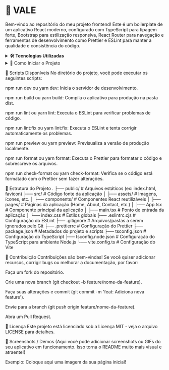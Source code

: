 # 🌈 VALE

Bem-vindo ao repositório do meu projeto frontend! Este é um boilerplate de um aplicativo React moderno, configurado com TypeScript para tipagem forte, Bootstrap para estilização responsiva, React Router para navegação e ferramentas de desenvolvimento como Prettier e ESLint para manter a qualidade e consistência do código.

<details>
<summary><strong>🛠️ Tecnologias Utilizadas</strong></summary><br />

- **REACT:** Um Framework JavaScript para construir interfaces de usuário interativas;
- **TypeScript:** Um superconjunto de JavaScript que adiciona tipagem estática, melhorando a escalabilidade e a detecção de erros em tempo de desenvolvimento;
- **Bootstrap**: O framework CSS mais popular do mundo para construir layouts responsivos e mobile-first com componentes pré-estilizados;
- **React Router DOM**: Uma biblioteca de roteamento declarativo para aplicações React, permitindo a navegação entre diferentes views da aplicação;
- **Prettier:** Um formatador de código opinativo que garante um estilo de código consistente em todo o projeto;
- **ESLint:** Uma ferramenta de linting estática para identificar padrões problemáticos no código JavaScript/TypeScript.
</details>

<details>
<summary>🚀 Como Iniciar o Projeto</summary><br />

Siga estas instruções para configurar e executar o projeto em sua máquina local.

**Pré-requisitos**

Certifique-se de ter o Node.js e o npm instalados.

**Instalação**
Clone este repositório para sua máquina local:

- `git clone https://github.com/ezioborges/ong-vale-front.git`
- Navegue até o diretório do projeto:
- cd ong-vale-front
- Instale as dependências:
- npm install
- npm start
</details>

📜 Scripts Disponíveis
No diretório do projeto, você pode executar os seguintes scripts:

npm run dev ou yarn dev: Inicia o servidor de desenvolvimento.

npm run build ou yarn build: Compila o aplicativo para produção na pasta dist.

npm run lint ou yarn lint: Executa o ESLint para verificar problemas de código.

npm run lint:fix ou yarn lint:fix: Executa o ESLint e tenta corrigir automaticamente os problemas.

npm run preview ou yarn preview: Previsualiza a versão de produção localmente.

npm run format ou yarn format: Executa o Prettier para formatar o código e sobrescreve os arquivos.

npm run check-format ou yarn check-format: Verifica se o código está formatado com o Prettier sem fazer alterações.

📂 Estrutura do Projeto
.
├── public/ # Arquivos estáticos (ex: index.html, favicon)
├── src/ # Código fonte da aplicação
│ ├── assets/ # Imagens, ícones, etc.
│ ├── components/ # Componentes React reutilizáveis
│ ├── pages/ # Páginas da aplicação (Home, About, Contact, etc.)
│ ├── App.tsx # Componente principal da aplicação
│ ├── main.tsx # Ponto de entrada da aplicação
│ └── index.css # Estilos globais
├── .eslintrc.cjs # Configuração do ESLint
├── .gitignore # Arquivos/pastas a serem ignorados pelo Git
├── .prettierrc # Configuração do Prettier
├── package.json # Metadados do projeto e scripts
├── tsconfig.json # Configuração do TypeScript
├── tsconfig.node.json # Configuração do TypeScript para ambiente Node.js
└── vite.config.ts # Configuração do Vite

🤝 Contribuição
Contribuições são bem-vindas! Se você quiser adicionar recursos, corrigir bugs ou melhorar a documentação, por favor:

Faça um fork do repositório.

Crie uma nova branch (git checkout -b feature/nome-da-feature).

Faça suas alterações e commit (git commit -m 'feat: Adiciona nova feature').

Envie para a branch (git push origin feature/nome-da-feature).

Abra um Pull Request.

📄 Licença
Este projeto está licenciado sob a Licença MIT - veja o arquivo LICENSE para detalhes.

📸 Screenshots / Demos
(Aqui você pode adicionar screenshots ou GIFs do seu aplicativo em funcionamento. Isso torna o README muito mais visual e atraente!)

Exemplo:
Coloque aqui uma imagem da sua página inicial!
